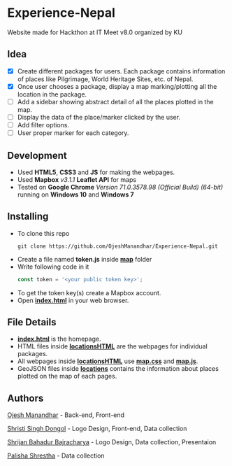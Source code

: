 # Experience-Nepal
Website made for Hackthon at IT Meet v8.0 organized by KU

## Idea
- [X] Create different packages for users. Each package contains information of places like Pilgrimage, World Heritage Sites, etc. of Nepal.
- [X] Once user chooses a package, display a map marking/plotting all the location in the package.
- [ ] Add a sidebar showing abstract detail of all the places plotted in the map.
- [ ] Display the data of the place/marker clicked by the user.
- [ ] Add filter options.
- [ ] User proper marker for each category.

## Development
- Used **HTML5**, **CSS3** and **JS** for making the webpages.
- Used **Mapbox** *v3.1.1* **Leaflet API** for maps
- Tested on **Google Chrome** *Version 71.0.3578.98 (Official Build) (64-bit)* running on **Windows 10** and **Windows 7**

## Installing
- To clone this repo
  ```shell
  git clone https://github.com/OjeshManandhar/Experience-Nepal.git
  ```
- Create a file named **token.js** inside **[map](map)** folder
- Write following code in it
  ```js
  const token = '<your public token key>';
  ```
- To get the token key(s) create a Mapbox account.
- Open **[index.html](index.html)** in your web browser.

## File Details
- **[index.html](index.html)** is the homepage.
- HTML files inside **[locationsHTML](map/locationsHTML)** are the webpages for individual packages.
- All webpages inside **[locationsHTML](map/locationsHTML)** use **[map.css](map/map.css)** and **[map.js](map/map.js)**.
- GeoJSON files inside **[locations](map/locations)** contains the information about places plotted on the map of each pages.

## Authors
[Ojesh Manandhar](https://github.com/OjeshManandhar) - Back-end, Front-end

[Shristi Singh Dongol](https://github.com/shrisingdon) - Logo Design, Front-end, Data collection

[Shrijan Bahadur Bajracharya](https://github.com/ShriBuzz) - Logo Design, Data collection, Presentaion

[Palisha Shrestha](https://github.com/palishashrestha) - Data collection
